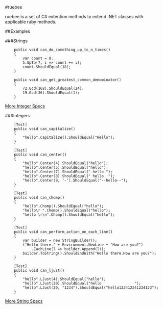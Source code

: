 #ruebee

ruebee is a set of C# extention methods to extend .NET classes with applicable ruby methods.

##Examples

###Strings
	
		public void can_do_something_up_to_n_times()
		{
		    var count = 0;
		    5.UpTo(7, i => count += i);
		    count.ShouldEqual(18);
		}

		public void can_get_greatest_common_denominator()
		{
		    72.Gcd(168).ShouldEqual(24);
		    19.Gcd(36).ShouldEqual(1);
		}

[More Integer Specs](http://github.com/ignu/ruebee/blob/master/src/specs/IntegerSpecs.cs)

###Integers

        [Test]
        public void can_capitalize()
        {
            "hello".Capitalize().ShouldEqual("Hello");
        }

        [Test]
        public void can_center()
        {
            "hello".Center(4).ShouldEqual("hello");
            "hello".Center(5).ShouldEqual("hello");
            "hello".Center(7).ShouldEqual(" hello ");
            "hello".Center(8).ShouldEqual(" hello  ");
            "hello".Center(9, '-').ShouldEqual("--hello--");
        }

        [Test]
        public void can_chomp()
        {
            "hello".Chomp().ShouldEqual("hello");
            "hello\r ".Chomp().ShouldEqual("hello");
            "hello \r\n".Chomp().ShouldEqual("hello");            
        }

        [Test]
        public void can_perform_action_on_each_line()
        {
            var builder = new StringBuilder();
            ("Hello there." + Environment.NewLine + "How are you?")
                .EachLine(l => builder.Append(l));
            builder.ToString().ShouldEndWith("Hello there.How are you?");
        }

        [Test]
        public void can_ljust()
        {
            "hello".LJust(4).ShouldEqual("hello");
            "hello".LJust(20).ShouldEqual("hello               ");
            "hello".LJust(20, "1234").ShouldEqual("hello123412341234123");   
        }
	
[More String Specs](http://github.com/ignu/ruebee/blob/master/src/specs/StringSpecs.cs)
